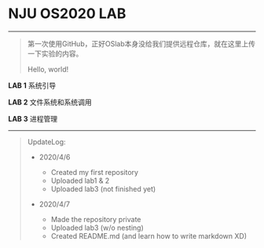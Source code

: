 # NJU OS2020 LAB

***

> 第一次使用GitHub，正好OSlab本身没给我们提供远程仓库，就在这里上传一下实验的内容。
>
> Hello, world!

**LAB 1** 系统引导

**LAB 2** 文件系统和系统调用

**LAB 3** 进程管理

***

> UpdateLog:
>
> - 2020/4/6 
>   - Created my first repository 
>   - Uploaded lab1 & 2
>   - Uploaded lab3 (not finished yet)
>
> - 2020/4/7 
>   - Made the repository private
>   - Uploaded lab3 (w/o nesting)
>   - Created README.md (and learn how to write markdown XD)